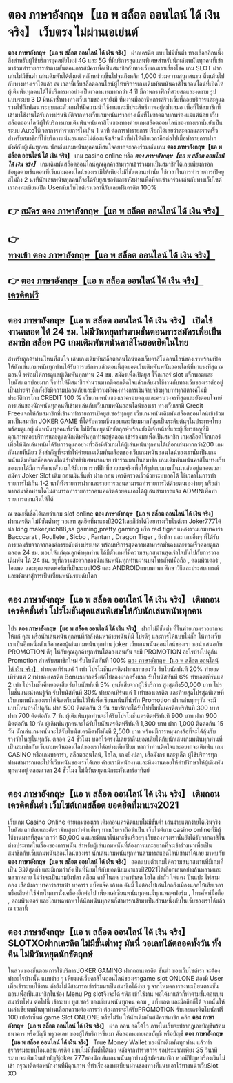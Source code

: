 # ตอง ภาษาอังกฤษ【แอ พ สล็อต ออนไลน์ ได้ เงิน จริง】  เว็บตรง ไม่ผ่านเอเย่นต์

**ตอง ภาษาอังกฤษ【แอ พ สล็อต ออนไลน์ ได้ เงิน จริง】** ฝากเครดิต แบบไม่มีขั้นต่ำ  ทางเลือกอีกหนึ่งสิ่งสำหรับผู้ใช้บริการยุคสมัยใหม่ 4G และ 5G ที่มีบริการสุดแสนพิเศษสำหรับนักเล่นพนันทุกคนที่เข้ามาร่วมทำรายการทำตามขั้นตอนการสมัครเพื่อเป็นสมาชิกกับทางเว็บเกมเราเสี่ยงโชค เกม SLOT  ฝากเล่นไม่มีขั้นต่ำ เล่นเดิมพันได้ตั้งแต่ หลักหน่วยขึ้นไปจนถึงหลัก 1,000 ร่วมความสนุกสนาน ตื่นเต้นไปกับทางทางเราได้แล้ว ณ เวลานี้เว็บสล็อตออนไลน์ผู้ให้บริการเกมเดิมพันพนันคาสิโนออนไลน์ที่เปิดให้ผู้เดิมพันทุกคนได้ใช้บริการมาอย่างเป็นเวลานานมากกว่า 4 ปี มีภาพกราฟิกที่สวยสดและงดงาม รูปแบบระบบ 3 D
มิหนำซ้ำทางทางเว็บเกมของเรายังมี ทีมงานมืออาชีพการสร้างเว็บที่คอยบริการและดูแล  รวมไปถึงพัฒนาระบบและตัวเกมให้มีความน่าใช้งานและมีประสิทธิภาพอยู่สม่ำเสมอ เพื่อที่ให้สมาชิกที่เข้ามาใช้งานได้รับการปรนนิบัติจากทางเว็บเกมพนันเราอย่างเต็มที่ไม่ขาดตกบกพร่องแม้แต่น้อย เว็บสล็อตออนไลน์ผู้ให้บริการเกมเดิมพันพนันคาสิโนของทางค่ายเกมสล็อตออนไลน์ของทางเรานั้นยังเป็นระบบ Autoใช้เวลาการทำรายการไม่เกิน 1 นาที ต่อการทำรายการ เรียกได้เลยว่าสะดวกและรวดเร็วสำหรับสมาชิกที่ใช้บริการแน่นอนและไม่ต้องแจ้งเจ้าหน้าที่ทำให้เสียเวลาอีกต่อไปเมื่อทำรายการฝากตังค์กับผู้เล่นทุกคน
นักเล่นเกมพนันทุกคนที่สนใจอยากจะลองร่วมเล่นเกม **ตอง ภาษาอังกฤษ【แอ พ สล็อต ออนไลน์ ได้ เงิน จริง】** เกม casino online หรือ ***ตอง ภาษาอังกฤษ【แอ พ สล็อต ออนไลน์ ได้ เงิน จริง】*** เกมเดิมพันสล็อตออนไลน์คุณลูกค้าสามารถเข้าร่วมมาเป็นสมาชิกได้เลยเพียงกรอกข้อมูลตามขั้นตอนที่เว็บเกมออนไลน์ของเรามีให้เพียงไม่กี่ขั้นตอนเท่านั้น ใช้เวลาในการทำรายการเปิดยูสไม่ถึง 2 นาทีนักเล่นพนันทุกคนก็จะได้รับยูสเซอร์และรหัสผ่านเพื่อที่จะเข้ามาร่วมเล่นกับทางเว็บไซต์เราลงทะเบียนเปิด Userกับเว็บไซต์เราเวลานี้รับเลยฟรีเครดิต 100%

## 👉 [สมัคร ตอง ภาษาอังกฤษ【แอ พ สล็อต ออนไลน์ ได้ เงิน จริง】](https://archa888.com/)
## 👉 [ทางเข้า ตอง ภาษาอังกฤษ【แอ พ สล็อต ออนไลน์ ได้ เงิน จริง】](https://archa888.com/)
## 👉 [ตอง ภาษาอังกฤษ【แอ พ สล็อต ออนไลน์ ได้ เงิน จริง】 เครดิตฟรี](https://archa888.com/)

## ตอง ภาษาอังกฤษ【แอ พ สล็อต ออนไลน์ ได้ เงิน จริง】 เปิดใช้งานตลอด ได้ 24 ชม. ไม่มีวันหยุดทำตามขั้นตอนการสมัครเพื่อเป็นสมาชิก สล็อต PG เกมเดิมพันพนันคาสิโนยอดฮิตในไทย

สำหรับลูกค้าท่านไหนที่สนใจ เล่นเกมเดิมพันสล็อตออนไลน์ของเว็บคาสิโนออนไลน์ของเราพร้อมเปิดให้นักเล่นเกมพนันทุกท่านได้รับการบริการแล้วตอนนี้สุดยอดเว็บเดิมพันพนันออนไลน์ที่มาแรงที่สุด ณ ตอนนี้ พร้อมให้การดูแลผู้เดิมพันทุกท่าน 24 ชม. สมัครเพื่อเปิดยูส โจ๊กเกอร์ slot แจ็กพอตและโบนัสแตกบ่อยมาก จึงทำให้มีสมาชิกจำนวนมากติดอกติดใจแล้วกลับมาใช้งานกับทางเว็บของเราต่ออยู่เป็นประจำ อีกทั้งยังมีความปลอดภัยและมีความมั่นคงทางการเงินจ่ายจริงทุกบาททุกสตางค์ไม่มีประวัติการโกง CREDIT 100 % เว็บเกมพนันของเราครอบคลุมและครบวงจรที่สุดและยังตอบโจทย์การเล่นของนักพนันทุกคนที่เข้ามาเล่นกับเว็บเกมพนันออนไลน์ของเรา
ทางเว็บเรามี Credit Freeแจกให้กับสมาชิกที่เข้ามาทำรายการเปิดยูสเซอร์ทุกยูส เว็บเกมพนันเดิมพันสล็อตออนไลน์เข้าร่วมมาเป็นสมาชิก JOKER GAME ที่ได้รับความชื่นชอบและนิยมมากที่สุดเป็นระดับต้นๆในประเทศไทย พร้อมดูแลผู้เล่นพนันทุกคนทั้งวัน ไม่มีวันหยุดนักขัตฤกษ์พร้อมยังมีเจ้าหน้าที่และผู้เชี่ยวชาญที่มีคุณภาพคอยบริการและดูแลนักเดิมพันทุกท่านอยู่ตลอด เข้าร่วมมาเพื่อเป็นสมาชิก เกมสล็อตโจ๊กเกอร์ เพื่อให้นักเล่นพนันได้รับการดูแลอย่างทั่วถึงมีตัวเกมให้ผู้เล่นพนันทุกคนได้เลือกเล่นมากกว่า200 เกมกันเลยทีเดียว
สิ่งสำคัญที่จะทำให้ค่ายเกมเดิมพันสล็อตของเว็บเกมพนันออนไลน์ของเรานั้นเป็นเกมพนันเดิมพันสล็อตออนไลน์รับสิทธิพิเศษมากมาย เข้าร่วมมาเป็นสมาชิก  เกมเดิมพันพนันคาสิโนทางเว็บของเราได้มีการพัฒนาตัวเกมให้มีภาพกราฟฟิกที่สวยสมจริงเพื่อให้รูปแบบเกมนั้นน่าเล่นอยู่ตลอดเวลา สมัคร Joker Slot เติม ถอนเงินขั้นต่ำ ฝาก ถอน เครดิตรวดเร็วด้วยระบบออโต้ ใช้เวลาในการทำรายการไม่เกิน 1-2 นาทีทั้งรายการฝากและรายการถอนสามารถทำรายการได้ด้วยตนเองง่ายๆ หรือถ้าหากสมาชิกท่านใดไม่สามารถทำรายการถอนเคดริตด้วยตนเองได้ผู้เล่นสามารถแจ้ง ADMINเพื่อทำรายการถอนเงินให้ได้

ณ ขณะนี้เชื่อได้เลยว่าเกม slot online **ตอง ภาษาอังกฤษ【แอ พ สล็อต ออนไลน์ ได้ เงิน จริง】** ฝากเครดิต ไม่มีขั้นต่ำทรู วอเลท สุดฮิตที่มาแรงปี2021เลยก็ว่าได้โดยทางเว็บไซต์เรา Joker777ได้นำ  king maker,rich88,sa gaming,pretty gaming หรือ red tiger แหล่งรวมเกมบาคาร่า Bacccarat , Roullete , Sicbo , Fantan , Dragon Tiger , ยิงปลา และ เกมอื่นๆ ที่ได้รับการยอมรับจากจากองค์กรระดับต่างประเทศ พร้อมบริการสุดความสามารถมั่นคงและรวดเร็วคอยดูแล ตลอด 24 ชม. มอบให้แก่คุณลูกค้าทุกท่าน ได้มีตัวเกมที่มีความสนุกสนานสุดเร้าใจมันไปกับการวางเดิมพัน ได้ 24 ชม. อยู่ที่ความสะดวกของนักเล่นพนันทุกท่านผ่านบนโทรศัพท์มือถือ , คอมพิวเตอร์ , ไอแพด และทุกแพลตฟอร์มที่เป็นระบบIOS และ ANDROIDแบบพกพา ศึกษาวิธีและประสบการณ์และพัฒนาสู่การเป็นเซียนพนันระบดับโลก

## ตอง ภาษาอังกฤษ【แอ พ สล็อต ออนไลน์ ได้ เงิน จริง】 เติมถอนเครดิตขั้นต่ำ โปรโมชั่นสุดแสนพิเศษให้กับนักเล่นพนันทุกคน

โปร **ตอง ภาษาอังกฤษ【แอ พ สล็อต ออนไลน์ ได้ เงิน จริง】** ฝากไม่มีขั้นต่ำ ที่ในค่ายเกมเราอยากจะให้แก่  คุณ หรือนักเล่นพนันทุกคนที่กำลังค้นหาค่ายพนันที่มี โปรดีๆ และการให้แบบไม่กั๊ก ให้ทางเว็บเราเป็นอีกหนึ่งตัวเลือกของผู้เล่นเกมพนันทุกท่าน joker เว็บเกมพนันออนไลน์ของเรา ขอนำเสนอกับ PROMOTION ดีๆ ให้กับคุณลูกค้าทุกท่านได้ลองเล่นกัน จะมี PROMOTION อะไรบ้างไปดูกัน
 Promotion สำหรับสมาชิกใหม่ รับโบนัสทันที 100% [ตอง ภาษาอังกฤษ【แอ พ สล็อต ออนไลน์ ได้ เงิน จริง】](https://archa888.com/) ทำยอดเทิร์นแค่ 1 เท่า
โปรโมชั่นเครดิตฝากแรกของวัน รับโบนัสทันที 20% ทำยอดเทิร์นแค่ 2 เท่าของเครดิต
Bonusฝากครั้งต่อไปของฝากครั้งแรก รับโบนัสทันที 6% ทำยอดเทิร์นแค่ 2 เท่า
โปรโมชั่นคืนยอดเสีย รับโบนัสทันที 5% ทุนที่เสียจากผู้ใช้บริการ สูงสุดถึง50,000 บาท
โปรโมชั่นแนะนำคนรู้จัก รับโบนัสทันที 30% ทำยอดเทิร์นแค่ 1 เท่าของเครดิต
และท้ายสุดโปรสุดพิเศษที่เว็บเกมพนันของเราได้จัดเตรียมขึ้นไว้ให้เพื่อเซียนพนันที่น่ารัก  Promotion ฝากเล่นทุกๆวัน จะมีแบบไหนบ้างไปดูกัน
ฝาก 500 ติดต่อกัน 3 วัน สมาชิกจะได้รับโปรโมชั่นเครดิตฟรีทันที 300 บาท
ฝาก 700 ติดต่อกัน 7 วัน ผู้เดิมพันทุกท่านจะได้รับโปรโมชั่นเครดิตฟรีทันที 900 บาท
ฝาก 900 ติดต่อกัน 10 วัน ผู้เดิมพันทุกคนจะได้รับโบนัสเครดิตฟรีทันที 1,300 บาท
ฝาก 1,000 ติดต่อกัน 15 วัน นักเล่นเกมพนันจะได้รับโบนัสเครดิตฟรีทันที 2,500 บาท
พร้อมมีการหมุนกงล้อที่จะได้ลุ้นรับรางวัลใหญ่ในทุกวัน ตลอด 24 ชั่วโมง บอกไว้ตรงนี้เลยว่าคืนยอดเสียให้กับนักเล่นเกมพนันทุกท่านที่เป็นสมาชิกกับเว็บเกมพนันออนไลน์ของเราได้อย่างเต็มเปี่ยม หากว่าท่านติดใจและอยากจะเดิมพัน เกม CASINO หรือเกมบาคาร่า, สล็อตออนไลน์, ไฮโล, เกมยิงปลา, เสือมังกร และรูเล็ต ผู้ใช้บริการทุกท่านสามารถแตะไปที่เว็บพนันของเราได้เลย ค่ายเรามีพนักงานและทีมงานคอยให้คำปรึกษาให้ผู้เดิมพันทุกคนอยู่ ตลอดเวลา 24 ชั่วโมง ไม่มีวันหยุดแม้กระทั่งเสาร์อาทิตย์

## ตอง ภาษาอังกฤษ【แอ พ สล็อต ออนไลน์ ได้ เงิน จริง】 เติมถอนเครดิตขั้นต่ำ  เว็บไซต์เกมสล็อต ยอดฮิตที่มาแรง2021

เว็บเกม  Casino Online ค่ายเกมของเรา เติมถอนเครดิตแบบไม่มีขั้นต่ำ เล่นง่ายแตกง่ายได้เงินจริง โบนัสแตกบ่อยและอัตราจ่ายสูงกว่าค่ายอื่นๆ ทางเว็บเราถือว่าเป็น เว็บไซต์เกม casino onlineที่มีผู้ใช้งานมากที่สุดมากกว่า 50,000 คนและมีแนวโน้มจะขึ้นเรื่อยๆ เว็บของทางเรานั้นยังได้รับจากคาสิโนต่างประเทศในเรื่องของการพนัน สำหรับผู้เล่นเกมพนันที่ต้องการและอยากที่จะเข้าร่วมมาเพื่อเป็นสมาชิกกับเว็บเกมพนันออนไลน์ของเรา นักเล่นเกมพนันทุกท่านสามารถแอดไลน์เข้ามาได้เลย
	มาพบกับ **ตอง ภาษาอังกฤษ【แอ พ สล็อต ออนไลน์ ได้ เงิน จริง】** ออกแบบตัวเกมให้ความสนุกสนานที่มีเกมที่เป็น 3มิติสุดล้ำ และมีเกมกำลังเป็นที่นิยมให้กับยอดนิยมมาแรงปี2021ได้เลือกเล่นอย่างล้นหลามและหลากหลาย  ไม่ว่าจะเป็นเกมยิงปลา สล็อต คาสิโนสด บาคาร่าสด ไฮโล กำถั่ว ไพ่แคง ปั่นแปะ ไพ่สามกอง เสือมังกร บาคาร่าสายฟ้า บาคาร่า แบ็คแจ๊ค เก้าเก ดัมมี่ ไม่ต้องไปเล่นไกลถึงเมืองนอกให้เสียเวลา หรือเสียค่าใช้จ่ายในการนั่งเครื่องอีกต่อไป เพียงแค่เซียนพนันทุกคนมีทุกแพลตฟอร์ม , โทรศัพท์มือถือ , คอมพิวเตอร์ และไอแพดพกพาได้นักพนันทุกคนก็สามารถเข้ามาเป็นส่วนหนึ่งกับในเว็บของเราได้แล้วณ เวลานี้

## ตอง ภาษาอังกฤษ【แอ พ สล็อต ออนไลน์ ได้ เงิน จริง】 SLOTXOฝากเครดิต ไม่มีขั้นต่ำทรู มันนี่ วอเลทได้ตลอดทั้งวัน ทั้งคืน ไม่มีวันหยุดนักขัตฤกษ์

ในส่วนของขั้นตอนการใช้บริการJOKER GAMING ฝากถอนเครดิต ขั้นต่ำ ของเว็บไซต์เรา จะต้องทำอะไรบ้างนั้น แบบง่าย ๆ เพียงแค่เว็บคาสิโนออนไลน์ของเราgame slot ONLONE ต้องมี User เพื่อเข้าระบบใช้งาน ถ้ายังไม่มีสามารถเข้าร่วมมาเป็นสมาชิกได้ง่าย ๆ จากโหมดการลงทะเบียนตามขั้นตอนเพื่อเป็นสมาชิกในช่อง Menu Pg slotจึงจะได้ รหัส เข้าใช้งาน พอได้มาแล้วก็ทำตามขั้นตอนบนสมาร์ทโฟน ต่อไปนี้
เข้าระบบ ยูสเซอร์  ของเซียนพนันทุกคน คอม , แท็บเลต และมือถือก็ได้
จากนั้นให้เหล่าเซียนพนันทุกท่านเลือกความต้องการว่า ต้องการจะได้รับPROMOTION รับเลยเครดิตโบนัสฟรี 100 เปอร์เซ็นต์  game Slot ONLONE หรือไม่รับ
ให้นักเดิมพันสมัครสมาชิก คลิก **ตอง ภาษาอังกฤษ【แอ พ สล็อต ออนไลน์ ได้ เงิน จริง】** ฝาก ถอน ออโต้ไว ภาพในเว็บจะปรากฏเลขบัญชีพร้อมธนาคาร หรือบัญชี ทรูวอเลท ของผู้ให้บริการขึ้นมา
คัดลอกหมายเลขบัญชี หรือบัญชี **ตอง ภาษาอังกฤษ【แอ พ สล็อต ออนไลน์ ได้ เงิน จริง】** True Money Wallet ของนักเดิมพันทุกท่าน แล้วทำธุรกรรมระบบโอนถอนเครดิต แบบไม่มีขั้นต่ำได้เลย
หลังจากทำรายการ รอประมาณเพียง 35 วินาที ระบบจะเติมเงินเข้าบัญชีjoker 777ของนักเล่นเกมพนันทุกท่านผู้สมัครสมาชิก
หากมีปัญหาเรื่องเงินไม่เข้า กรุณาติดต่อพนักงานที่มีคุณภาพ ที่ทำเรื่องลงทะเบียนผ่านช่องทางที่แนบเอาไว้ทางหน้าเว็บSlot XO



